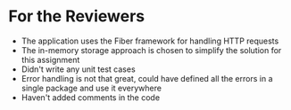 
# For the Reviewers

- The application uses the Fiber framework for handling HTTP requests
- The in-memory storage approach is chosen to simplify the solution for this assignment
- Didn't write any unit test cases
- Error handling is not that great, could have defined all the errors in a single package and use it everywhere
- Haven't added comments in the code
